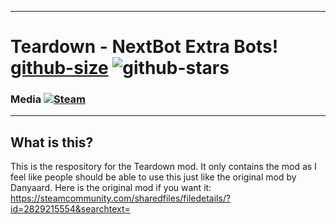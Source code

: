 <hr>

# Teardown - NextBot Extra Bots! [github-size]  ![github-stars]

### Media   [![Steam][steam-badge]][steam-link]

[github-size]: https://img.shields.io/github/languages/code-size/InFamousDino/NextBot-Extra-Bots
[github-stars]: https://img.shields.io/github/stars/InFamousDino/NextBot-Extra-Bots?style=social

[steam-badge]: https://img.shields.io/static/v1?label=Steam&message=Download&color=lightgrey&logo=steam	
[steam-link]: https://steamcommunity.com/sharedfiles/filedetails/?id=2829700210

<hr>

## What is this?

This is the respository for the Teardown mod. It only contains the mod as I feel like people should be able to use this just like the original mod by Danyaard. Here is the original mod if you want it:
https://steamcommunity.com/sharedfiles/filedetails/?id=2829215554&searchtext=